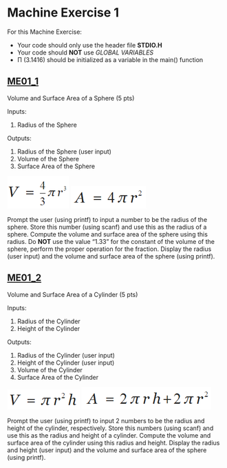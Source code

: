 # Machine Exercise 1

For this Machine Exercise:

- Your code should only use the header file **STDIO.H**
- Your code should **NOT** use *GLOBAL VARIABLES*
- Π (3.1416) should be initialized as a variable in the main() function

## [ME01_1](me01_1.c) 
Volume and Surface Area of a Sphere (5 pts)

Inputs:

1. Radius of the Sphere

Outputs:

1. Radius of the Sphere (user input)
2. Volume of the Sphere
3. Surface Area of the Sphere

![Sphere Volume](img/vsph.png)	![Sphere Area](img/asph.png)

Prompt the user (using printf) to input a number to be the radius of the sphere. Store this number (using scanf) and use this as the radius of a sphere. Compute the volume and surface area of the sphere using this radius. Do **NOT** use the value “1.33” for the constant of the volume of the sphere, perform the proper operation for the fraction. Display the radius (user input) and the volume and surface area of the sphere (using printf).

## [ME01_2](me01_2.c)
Volume and Surface Area of a Cylinder (5 pts)

Inputs:

1. Radius of the Cylinder
2. Height of the Cylinder

Outputs:

1. Radius of the Cylinder (user input)
2. Height of the Cylinder (user input)
3. Volume of the Cylinder
4. Surface Area of the Cylinder

![Cylinder Volume](img/vcyl.png)	![Cylinder Area](img/acyl.png)

Prompt the user (using printf) to input 2 numbers to be the radius and height of the cylinder, respectively. Store this numbers (using scanf) and use this as the radius and height of a cylinder. Compute the volume and surface area of the cylinder using this radius and height. Display the radius and height (user input) and the volume and surface area of the sphere (using printf).
